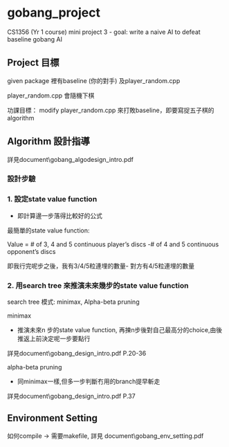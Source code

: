 # gobang_project
CS1356 (Yr 1 course) mini project 3 - goal: write a naive AI to defeat baseline gobang AI

## Project 目標

given package 裡有baseline (你的對手) 及player_random.cpp

player_random.cpp 會隨機下棋

功課目標： modify player_random.cpp 來打敗baseline，即要寫捉五子棋的algorithm


## Algorithm 設計指導
詳見document\gobang_algodesign_intro.pdf

### 設計步驗

### 1. 設定state value function

- 即計算邊一步落得比較好的公式

最簡單的state value function:

 Value = # of 3, 4 and 5 continuous player’s discs
-# of 4 and 5 continuous opponent’s discs

即我行完呢步之後，我有3/4/5粒連埋的數量- 對方有4/5粒連埋的數量

### 2. 用search tree 來推演未來幾步的state value function

search tree 模式: minimax, Alpha-beta pruning

minimax

- 推演未來n 步的state value function, 再揀n步後對自己最高分的choice,由後推返上前決定呢一步要點行

詳見document\gobang_design_intro.pdf P.20-36

alpha-beta pruning

- 同minimax一樣,但多一步判斷冇用的branch提早斬走


詳見document\gobang_design_intro.pdf P.37

## Environment Setting

如何compile -> 需要makefile, 詳見 document\gobang_env_setting.pdf




